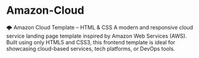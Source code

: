 # Amazon-Cloud
🌩️ Amazon Cloud Template – HTML &amp; CSS A modern and responsive cloud service landing page template inspired by Amazon Web Services (AWS). Built using only HTML5 and CSS3, this frontend template is ideal for showcasing cloud-based services, tech platforms, or DevOps tools.
